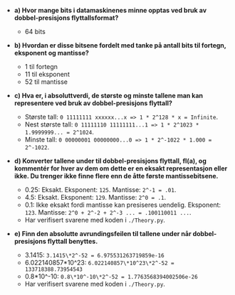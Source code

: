 - **a) Hvor mange bits i datamaskinenes minne opptas ved bruk av dobbel-presisjons flyttallsformat?**

  - 64 bits

- **b) Hvordan er disse bitsene fordelt med tanke på antall bits til fortegn, eksponent og mantisse?**

  - 1 til fortegn
  - 11 til eksponent
  - 52 til mantisse

- **c) Hva er, i absoluttverdi, de største og minste tallene man kan representere ved bruk av dobbel-presisjons flyttall?**

  - Største tall: `0 11111111 xxxxxx...x => 1 * 2^128 * x = Infinite`.
  - Nest største tall: `0 11111110 11111111...1 => 1 * 2^1023 * 1.9999999... = 2^1024`.
  - Minste tall: `0 00000001 00000000...0 => 1 * 2^-1022 * 1.000 = 2^-1022`.

- **d) Konverter tallene under til dobbel-presisjons flyttall, fl(a), og kommentér for hver av dem om dette er en eksakt representasjon eller ikke. Du trenger ikke finne flere enn de åtte første mantissebitsene.**

  - 0.25: Eksakt. Eksponent: `125`. Mantisse: `2^-1 = .01`.
  - 4.5: Eksakt. Eksponent: `129`. Mantisse: `2^0 = .1`.
  - 0.1: Ikke eksakt fordi mantisse kan presiseres uendelig. Eksponent: `123`. Mantisse: `2^0 + 2^-2 + 2^-3 ... = .100110011 ...`.
  - Har verifisert svarene med koden i `./Theory.py`.

- **e) Finn den absolutte avrundingsfeilen til tallene under når dobbel-presisjons flyttall benyttes.**

  - 3.1415: `3.1415\*2^-52 = 6.975531263719859e-16`
  - 6.022140857\*10^23: `6.022140857\*10^23\*2^-52 = 133718388.73954543`
  - 0.8\*10^-10: `0.8\*10^-10\*2^-52 = 1.7763568394002506e-26`
  - Har verifisert svarene med koden i `./Theory.py`.
